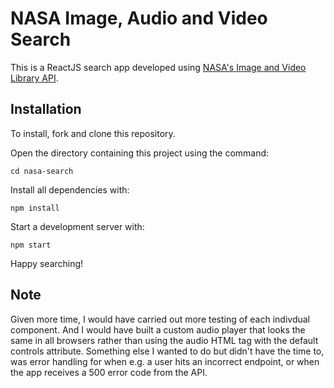 # NASA Image, Audio and Video Search

This is a ReactJS search app developed using [NASA's Image and Video Library API](https://api.nasa.gov/api.html#Images).

## Installation

To install, fork and clone this repository.

Open the directory containing this project using the command:

```
cd nasa-search
```

Install all dependencies with:

```
npm install
```

Start a development server with:

```
npm start
```

Happy searching!

## Note

Given more time, I would have carried out more testing of each indivdual component. And I would have built a custom audio player that looks the same in all browsers rather than using the audio HTML tag with the default controls attribute. Something else I wanted to do but didn't have the time to, was error handling for when e.g. a user hits an incorrect endpoint, or when the app receives a 500 error code from the API.

